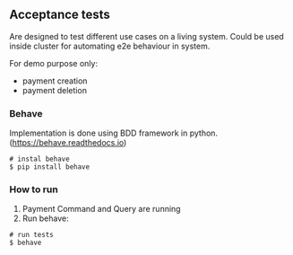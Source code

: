 ## Acceptance tests
Are designed to test different use cases on a living system.
Could be used inside cluster for automating e2e behaviour in system.

For demo purpose only:
- payment creation
- payment deletion

### Behave
Implementation is done using BDD framework in python. 
(https://behave.readthedocs.io)

```
# instal behave
$ pip install behave
```

### How to run
1. Payment Command and Query are running
2. Run behave:

```
# run tests
$ behave
```
